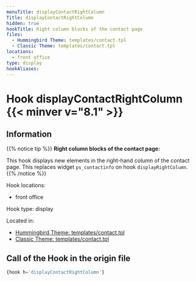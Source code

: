 ```yaml
---
menuTitle: displayContactRightColumn
Title: displayContactRightColumn
hidden: true
hookTitle: Right column blocks of the contact page
files:
  - Hummingbird Theme: templates/contact.tpl
  - Classic Theme: templates/contact.tpl
locations:
  - front office
type: display
hookAliases:
---
```


# Hook displayContactRightColumn {{< minver v="8.1" >}}

## Information

{{% notice tip %}}
**Right column blocks of the contact page:** 

This hook displays new elements in the right-hand column of the contact page.
This replaces widget `ps_contactinfo` on hook `displayRightColumn`.
{{% /notice %}}

Hook locations: 
  - front office

Hook type: display

Located in: 
  - [Hummingbird Theme: templates/contact.tpl](https://github.com/PrestaShop/hummingbird/blob/develop/templates/contact.tpl)
  - [Classic Theme: templates/contact.tpl](https://github.com/PrestaShop/classic-theme/blob/develop/templates/contact.tpl)

## Call of the Hook in the origin file

```php
{hook h='displayContactRightColumn'}
```